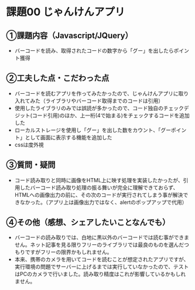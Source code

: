 # 課題00 じゃんけんアプリ
## ①課題内容（Javascript/JQuery）
- バーコードを読み、取得されたコードの数字から「グー」を出したらポイント獲得

## ②工夫した点・こだわった点
- バーコードを読むアプリを作ってみたかったので、じゃんけんアプリに取り入れてみた（ライブラリやバーコード取得までのコードは引用）
- 使用したライブラリのみでは誤読が多かったので、コード独自のチェックデジット(コード引用)のほか、上一桁(4で始まる)をチェックするコードを追加した
- ローカルストレージを使用し「グー」を出した数をカウント、「グーポイント」として画面に表示する機能を追加した
- cssは度外視

## ③質問・疑問
- コード読み取りと同時に画像をHTML上に映す処理を実装したかったが、引用したバーコード読み取り処理の振る舞いが完全に理解できておらず、HTMLへの画像出力の前に、その次のコードが実行されてしまう事が解決できなかった。（アプリ上は画像出力ではなく、alertのポップアップで代用）

## ④その他（感想、シェアしたいことなんでも）
- バーコードの読み取りでは、白地に黒以外のバーコードでは読む事ができません。ネット記事を見る限りフリーのライブラリでは最良のものを選んだつもりですがフリーの限界かもしれません。
- 本来、携帯のカメラを用いてコードを読むことが想定されたアプリですが、実行環境の問題でサーバーに上げるまでは実行していなかったので、テストはPCのカメラで行いました。読み取り精度はこれが影響しているかもしれません。



